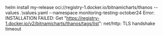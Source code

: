 helm install my-release oci://registry-1.docker.io/bitnamicharts/thanos --values .\values.yaml --namespace monitoring-testing-october24
Error: INSTALLATION FAILED: Get "https://registry-1.docker.io/v2/bitnamicharts/thanos/tags/list": net/http: TLS handshake timeout